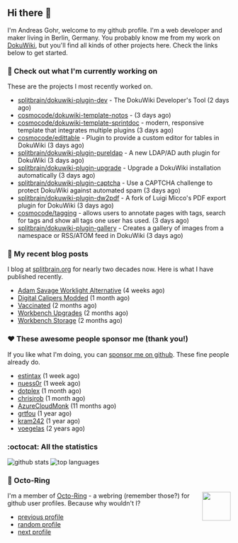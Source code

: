## Hi there :wave:

I'm Andreas Gohr, welcome to my github profile. I'm a web developer and maker living in Berlin, Germany. You probably know me from my work on [DokuWiki](https://github.com/splitbrain/dokuwiki), but you'll find all kinds of other projects here. Check the links below to get started.

### :hammer: Check out what I'm currently working on

These are the projects I most recently worked on.


- [splitbrain/dokuwiki-plugin-dev](https://github.com/splitbrain/dokuwiki-plugin-dev) - The DokuWiki Developer&#39;s Tool (2 days ago)
- [cosmocode/dokuwiki-template-notos](https://github.com/cosmocode/dokuwiki-template-notos) -  (3 days ago)
- [cosmocode/dokuwiki-template-sprintdoc](https://github.com/cosmocode/dokuwiki-template-sprintdoc) - modern, responsive template that integrates multiple plugins (3 days ago)
- [cosmocode/edittable](https://github.com/cosmocode/edittable) - Plugin to provide a custom editor for tables in DokuWiki (3 days ago)
- [splitbrain/dokuwiki-plugin-pureldap](https://github.com/splitbrain/dokuwiki-plugin-pureldap) - A new LDAP/AD auth plugin for DokuWiki (3 days ago)
- [splitbrain/dokuwiki-plugin-upgrade](https://github.com/splitbrain/dokuwiki-plugin-upgrade) - Upgrade a DokuWiki installation automatically (3 days ago)
- [splitbrain/dokuwiki-plugin-captcha](https://github.com/splitbrain/dokuwiki-plugin-captcha) - Use a CAPTCHA challenge to protect DokuWiki against automated spam (3 days ago)
- [splitbrain/dokuwiki-plugin-dw2pdf](https://github.com/splitbrain/dokuwiki-plugin-dw2pdf) - A fork of Luigi Micco&#39;s PDF export plugin for DokuWiki (3 days ago)
- [cosmocode/tagging](https://github.com/cosmocode/tagging) - allows users to annotate pages with tags, search for tags and show all tags one user has used. (3 days ago)
- [splitbrain/dokuwiki-plugin-gallery](https://github.com/splitbrain/dokuwiki-plugin-gallery) - Creates a gallery of images from a namespace or RSS/ATOM feed in DokuWiki (3 days ago)

### :scroll: My recent blog posts

I blog at [splitbrain.org](https://www.splitbrain.org) for nearly two decades now. Here is what I have published recently.


- [Adam Savage Worklight Alternative](https://www.splitbrain.org/blog/2021-06/26-adam_savage_worklight_alternative) (4 weeks ago)
- [Digital Calipers Modded](https://www.splitbrain.org/blog/2021-06/11-digital_calipers_modded) (1 month ago)
- [Vaccinated](https://www.splitbrain.org/blog/2021-05/18-vaccinated) (2 months ago)
- [Workbench Upgrades](https://www.splitbrain.org/blog/2021-05/07-workbench_upgrades) (2 months ago)
- [Workbench Storage](https://www.splitbrain.org/blog/2021-05/01-storage_workbench) (2 months ago)

### :hearts:️ These awesome people sponsor me (thank you!)

If you like what I'm doing, you can [sponsor me on github](https://github.com/sponsors/splitbrain). These fine people already do.


- [estintax](https://github.com/estintax) (1 week ago)
- [nuess0r](https://github.com/nuess0r) (1 week ago)
- [dotplex](https://github.com/dotplex) (1 month ago)
- [chrisjrob](https://github.com/chrisjrob) (1 month ago)
- [AzureCloudMonk](https://github.com/AzureCloudMonk) (11 months ago)
- [grtfou](https://github.com/grtfou) (1 year ago)
- [kram242](https://github.com/kram242) (1 year ago)
- [voegelas](https://github.com/voegelas) (2 years ago)

### :octocat: All the statistics

 ![github stats](https://github-readme-stats.vercel.app/api?username=splitbrain&show_icons=true&hide_title=true)
![top languages](https://github-readme-stats.vercel.app/api/top-langs/?username=splitbrain&layout=compact)


### :octopus: Octo-Ring

<img width="64" height="65" src="https://octo-ring.com/static/img/octo.png" align="right" alt="">

I'm a member of [Octo-Ring](https://octo-ring.com/) - a webring (remember those?) for github user profiles. Because why wouldn't I? 

* [previous profile](https://octo-ring.com/p/splitbrain/prev)
* [random profile](https://octo-ring.com/p/splitbrain/random)
* [next profile](https://octo-ring.com/p/splitbrain/next)

